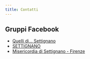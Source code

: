 ```yaml
---
title: Contatti
---
```


## Gruppi Facebook

- [Quelli di... Settignano](https://www.facebook.com/groups/243660009013628/)
- [SETTIGNANO](https://www.facebook.com/groups/51572682795/)
- [Misericordia di Settignano - Firenze](https://www.facebook.com/groups/35962933079)
